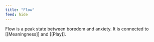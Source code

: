 ```yaml
---
title: "Flow"
feed: hide
---
```


Flow is a peak state between boredom and anxiety. It is connected to [[Meaningness]] and  [[Play]]. 